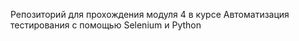 Репозиторий для прохождения модуля 4 в курсе Автоматизация тестирования с помощью Selenium и Python

